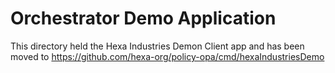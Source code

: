 # Orchestrator Demo Application

This directory held the Hexa Industries Demon Client app and has been moved to https://github.com/hexa-org/policy-opa/cmd/hexaIndustriesDemo